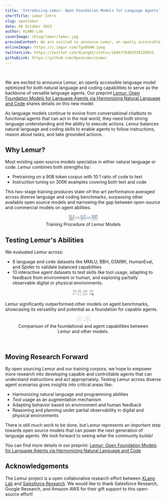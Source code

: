 ```yaml
---
title: 'Introducing Lemur: Open Foundation Models for Language Agents'
shortTitle: Lemur Intro
slug: openlemur
date: 08 October 2023
author: XLANG Lab
coverImage: /blog/lemur/lemur.jpg
previewContent: We are excited to announce Lemur, an openly accessible language model optimized for both natural language and coding capabilities to serve as the backbone of versatile language agents.
onlineImage: https://i.imgur.com/Tga8kHW.jpeg
twitterLink: https://twitter.com/XLangAI/status/1694376463536128033
githubLink: https://github.com/OpenLemur/Lemur
---
```


<br>

We are excited to announce Lemur, an openly accessible language model optimized for both natural language and coding capabilities to serve as the backbone of versatile language agents. Our preprint [Lemur: Open Foundation Models for Language Agents via Harmonizing Natural Language and Code]() shares details on this new model.

As language models continue to evolve from conversational chatbots to functional agents that can act in the real world, they need both strong language understanding and the ability to execute actions. Lemur balances natural language and coding skills to enable agents to follow instructions, reason about tasks, and take grounded actions.

## Why Lemur?
Most existing open source models specialize in either natural language or code. Lemur combines both strengths by:

- Pretraining on a 90B token corpus with 10:1 ratio of code to text
- Instruction tuning on 300K examples covering both text and code

This two-stage training produces state-of-the-art performance averaged across diverse language and coding benchmarks, surpassing other available open source models and narrowing the gap between open-source and commercial models on agent abilities.

<figure style="text-align: center;">  
  <img src="/blog/lemur/pipeline.png" height=20>  
  <figcaption style="text-align: center;">Training Procedure of Lemur Models</figcaption>  
</figure>  

## Testing Lemur's Abilities
We evaluated Lemur across:
- 8 language and code datasets like MMLU, BBH, GSM8K, HumanEval, and Spider to validate balanced capabilities
- 13 interactive agent datasets to test skills like tool usage, adapting to feedback from environment or human, and exploring partially observable digital or physical environments.

<figure style="text-align: center;">  
  <img src="/blog/lemur/agent-skills.png" height=20>  
  <figcaption style="text-align: center;"></figcaption>  
</figure>  


Lemur significantly outperformed other models on agent benchmarks, showcasing its versatility and potential as a foundation for capable agents.

<figure style="text-align: center;">  
  <img src="/blog/lemur/overall-performance.png" height=20>  
  <figcaption style="text-align: center;">Comparison of the foundational and agent capabilities between Lemur and other models.</figcaption>  
</figure>  

<br>

## Moving Research Forward
By open sourcing Lemur and our training corpora, we hope to empower more research into developing capable and controllable agents that can understand instructions and act appropriately. Testing Lemur across diverse agent scenarios gives insights into critical areas like:

- Harmonizing natural language and programming abilities
- Tool usage as an augmentation mechanism
- Adapting behavior based on environment and human feedback
- Reasoning and planning under partial observability in digital and physical environments

There is still much work to be done, but Lemur represents an important step towards open source models that can power the next generation of language agents. We look forward to seeing what the community builds!

You can find more details in our preprint: [Lemur: Open Foundation Models for Language Agents via Harmonizing Natural Language and Code]()

## Acknowledgements

The Lemur project is a open collaborative research effort between [XLang Lab](https://xlang.ai) and [Salesforce Research](https://www.salesforceairesearch.com/). We would like to thank Salesforce Research, Google Research, and Amazon AWS for their gift support to this open-source effort!